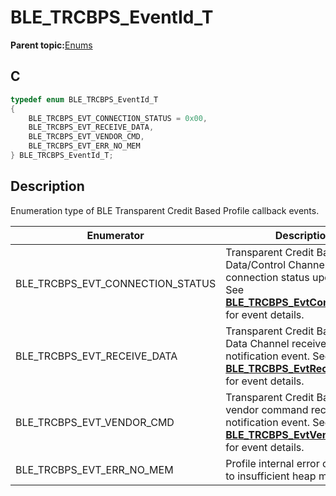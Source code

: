 # BLE\_TRCBPS\_EventId\_T

**Parent topic:**[Enums](GUID-9DEF50C1-043E-4AF2-B347-EB012A843637.md)

## C

```c
typedef enum BLE_TRCBPS_EventId_T
{
    BLE_TRCBPS_EVT_CONNECTION_STATUS = 0x00,
    BLE_TRCBPS_EVT_RECEIVE_DATA,
    BLE_TRCBPS_EVT_VENDOR_CMD,
    BLE_TRCBPS_EVT_ERR_NO_MEM
} BLE_TRCBPS_EventId_T;
```

## Description

Enumeration type of BLE Transparent Credit Based Profile callback events.

|Enumerator|Description|
|----------|-----------|
|BLE\_TRCBPS\_EVT\_CONNECTION\_STATUS|Transparent Credit Based Profile Data/Control Channel connection status update event. See **[BLE\_TRCBPS\_EvtConnStatus\_T](GUID-68EFCA20-42AB-41A3-9481-C04C1FD93C58.md)** for event details.|
|BLE\_TRCBPS\_EVT\_RECEIVE\_DATA|Transparent Credit Based Profile Data Channel received notification event. See **[BLE\_TRCBPS\_EvtReceiveData\_T](GUID-01E3EBD3-91AE-485E-9886-00F22FD5F031.md)** for event details.|
|BLE\_TRCBPS\_EVT\_VENDOR\_CMD|Transparent Credit Based Profile vendor command received notification event. See **[BLE\_TRCBPS\_EvtVendorCmd\_T](GUID-A1E9531F-74AB-47AF-A831-F862DBD33289.md)** for event details.|
|BLE\_TRCBPS\_EVT\_ERR\_NO\_MEM|Profile internal error occurs due to insufficient heap memory.|

